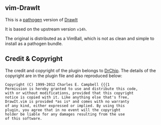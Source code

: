 ## vim-DrawIt

This is a [pathogen](https://github.com/tpope/vim-pathogen/) version of [DrawIt](http://www.drchip.org/astronaut/vim/index.html#DRAWIT)

It is based on the upstream version `v14h`.

The original is distributed as a VimBall, which is not as clean and simple to install as a pathogen bundle.

## Credit & Copyright
The credit and copyright of the plugin belongs to [DrChip](http://www.drchip.org).
The details of the copyright are in the plugin file and also reproduced below:

```
Copyright (C) 1999-2012 Charles E. Campbell {{{1
Permission is hereby granted to use and distribute this code,
with or without modifications, provided that this copyright
notice is copied with it. Like anything else that's free,
DrawIt.vim is provided *as is* and comes with no warranty
of any kind, either expressed or implied. By using this
plugin, you agree that in no event will the copyright
holder be liable for any damages resulting from the use
of this software.
```

